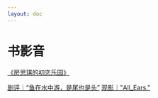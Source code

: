 ```yaml
---
layout: doc
---
```


# 书影音

[《房思琪的初恋乐园》](/docs/Blog/《房思琪的初恋乐园》.md)

[剧评｜“鱼在水中游，是尾也是头”](/docs/Blog/剧评｜“鱼在水中游，是尾也是头”.md)
[观影｜"All_Ears."](/docs/Blog/观影｜"AllEars.".md)
